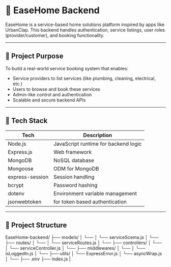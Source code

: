 # 🏡 EaseHome Backend

EaseHome is a service-based home solutions platform inspired by apps like UrbanClap. This backend handles authentication, service listings, user roles (provider/customer), and booking functionality.

---

## 🚀 Project Purpose

To build a real-world service booking system that enables:
- Service providers to list services (like plumbing, cleaning, electrical, etc.)
- Users to browse and book these services
- Admin-like control and authentication
- Scalable and secure backend APIs

---

## 🔧 Tech Stack

| Tech         | Description                            |
|--------------|----------------------------------------|
| Node.js      | JavaScript runtime for backend logic   |
| Express.js   | Web framework                          |
| MongoDB      | NoSQL database                         |
| Mongoose     | ODM for MongoDB                        |
| express-session | Session handling                    |
| bcrypt       | Password hashing                       |
| dotenv       | Environment variable management  
| jsonwebtoken | for token based authentication

---

## 📁 Project Structure

EaseHome-backend/
├── models/
│ └── 
│ └── serviceScema.js
│ └── 
├── routes/
│ └── 
│ └── serviceRoutes.js
│ └── 
├── controllers/
│ └── 
│ └── serviceController.js
│ └── 
├── middlewares/
│ └── 
│ └── isLoggedIn.js
│ └── 
├── utils/
│ └── ExpressError.js
│ └── asyncWrap.js
│ └── 
├── .env
├── index.js
|


